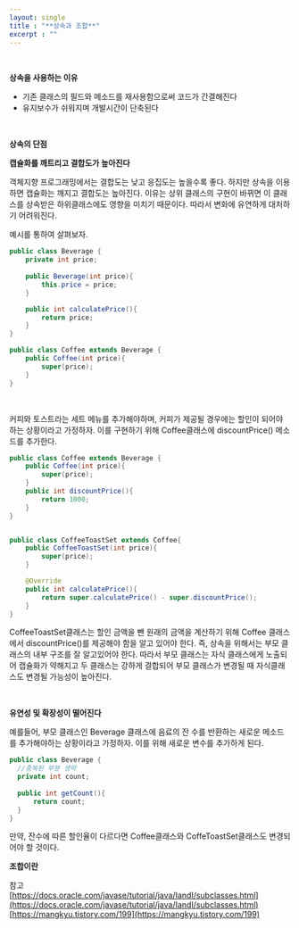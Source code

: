 ```yaml
---
layout: single
title : "**상속과 조합**"
excerpt : ""
---
```


<br>

**상속을 사용하는 이유**

- 기존 클래스의 필드와 메소드를 재사용함으로써 코드가 간결해진다
- 유지보수가 쉬워지며 개발시간이 단축된다

<br>

**상속의 단점**

**캡슐화를 깨트리고 결합도가 높아진다**

객체지향 프로그래밍에서는 결합도는 낮고 응집도는 높을수록 좋다. 하지만 상속을 이용하면 캡슐화는 깨지고 결합도는 높아진다. 이유는  상위 클래스의 구현이 바뀌면 이 클래스를 상속받은 하위클래스에도 영향을 미치기 때문이다.
따라서 변화에 유연하게 대처하기 어려워진다.

예시를 통하여 살펴보자.

```java
public class Beverage {
    private int price;   
    
    public Beverage(int price){ 
        this.price = price;
    }

    public int calculatePrice(){
        return price;
    }
}

public class Coffee extends Beverage {
    public Coffee(int price){
        super(price);
    }
}
```
<br>

커피와 토스트라는 세트 메뉴를 추가해야하며, 커피가 제공될 경우에는 할인이 되어야 하는 상황이라고 가정하자. 
이를 구현하기 위해 Coffee클래스에 discountPrice() 메소드를 추가한다.

```java
public class Coffee extends Beverage {
    public Coffee(int price){
        super(price);
    }
    public int discountPrice(){
        return 1000;
    }
}


public class CoffeeToastSet extends Coffee{
    public CoffeeToastSet(int price){
        super(price);
    }

    @Override
    public int calculatePrice(){
        return super.calculatePrice() - super.discountPrice();
    }
}

```
CoffeeToastSet클래스는 할인 금액을 뺀 원래의 금액을 계산하기 위해 Coffee 클래스에서 discountPrice()를 제공해야 함을 알고 있어야 한다. 즉, 상속을 위해서는 부모 클래스의 내부 구조를 잘 알고있어야 한다. 따라서 부모 클래스는 자식 클래스에게 노출되어 캡슐화가 약해지고 두 클래스는 강하게 결합되어 부모 클래스가 변경될 때 자식클래스도 변경될 가능성이 높아진다.

<br>

**유연성 및 확장성이 떨어진다**

  예를들어, 부모 클래스인 Beverage 클래스에 음료의 잔 수를 반환하는 새로운 메소드를 추가해야하는 상황이라고 가정하자. 이를 위해 새로운 변수를 추가하게 된다.


  ```java
  public class Beverage {
    //중복된 부분 생략
    private int count; 
    
    public int getCount(){
        return count;
    }
}
  ```
만약, 잔수에 따른 할인율이 다르다면 Coffee클래스와 CoffeToastSet클래스도 변경되어야 할 것이다. 


**조합이란**





참고 <br>
[https://docs.oracle.com/javase/tutorial/java/IandI/subclasses.html](https://docs.oracle.com/javase/tutorial/java/IandI/subclasses.html)
[https://mangkyu.tistory.com/199](https://mangkyu.tistory.com/199)
